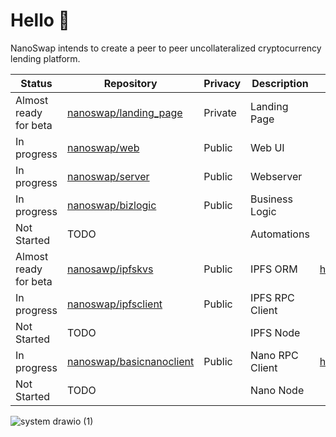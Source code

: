 # Hello 👋

NanoSwap intends to create a peer to peer uncollateralized cryptocurrency lending platform.

| Status      | Repository      | Privacy | Description | Documentation | Releases |
| ----------- | ----------- | ----------- | ----------- | ----------- | ----------- |
| Almost ready for beta | [nanoswap/landing_page](https://github.com/nanoswap/landing_page)      | Private       | Landing Page       | | |
| In progress | [nanoswap/web](https://github.com/nanoswap/web)   | Public        | Web UI       | | |
| In progress | [nanoswap/server](https://github.com/nanoswap/server)   | Public        | Webserver      | | |
| In progress | [nanoswap/bizlogic](https://github.com/nanoswap/bizlogic)   | Public        | Business Logic      | | |
| Not Started | TODO   |         | Automations      | | |
| Almost ready for beta | [nanosawp/ipfskvs](https://github.com/nanoswap/ipfskvs)   | Public        | IPFS ORM     | https://ipfs-kvs.readthedocs.io/ | https://pypi.org/project/ipfskvs/ |
| In progress | [nanoswap/ipfsclient](https://github.com/nanoswap/ipfsclient)   | Public        | IPFS RPC Client     | | |
| Not Started | TODO   |         | IPFS Node     | | |
| In progress | [nanoswap/basicnanoclient](https://github.com/nanoswap/basicnanoclient)   | Public        | Nano RPC Client     | https://basicnanoclient.readthedocs.io/en/latest/ | https://pypi.org/project/basicnanoclient/ |
| Not Started | TODO   |         | Nano Node     | | |

![system drawio (1)](https://user-images.githubusercontent.com/5047455/232900030-125fa728-4453-45a5-b3bf-07ee655ced43.png)
